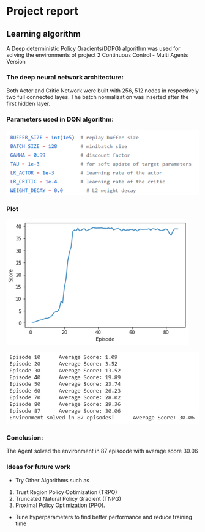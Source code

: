 # Project report
## Learning algorithm
A Deep deterministic Policy Gradients(DDPG) algorithm was used for solving the environments of project 2 Continuous Control - Multi Agents Version

### The deep neural network architecture:
Both Actor and Critic Network were built with 256, 512 nodes in respectively two full connected layes. The batch normalization was inserted after the first hidden layer.

### Parameters used in DQN algorithm:
![episodes](hiperparameters.PNG)

### Plot
![episodes](plot.PNG)

![episodes](training.PNG)

### Conclusion:
The Agent solved the environment in 87 episoode with average score 30.06

### Ideas for future work
- Try Other Algorithms such as
1. Trust Region Policy Optimization (TRPO)
2. Truncated Natural Policy Gradient (TNPG)
3. Proximal Policy Optimization (PPO).
- Tune hyperparameters to find better performance and reduce training time
